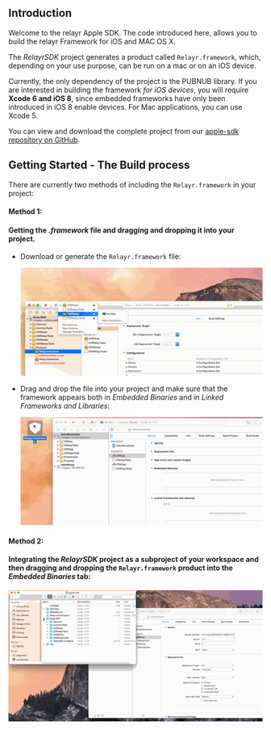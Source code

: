 Introduction
------------
Welcome to the relayr Apple SDK.
The code introduced here, allows you to build the relayr Framework for iOS and MAC OS X. 

The *RelayrSDK* project generates a product called `Relayr.framework`, which, depending on your use purpose, can be run on a mac or on an iOS device.

Currently, the only dependency of the project is the PUBNUB library. 
If you are interested in building the framework *for iOS devices*, you will require **Xcode 6 and iOS 8**, since embedded frameworks have only been introduced in iOS 8 enable devices. 
For Mac applications, you can use Xcode 5.

You can view and download the complete project from our <a href="https://github.com/relayr/apple-sdk">apple-sdk repository on GitHub</a>.

## Getting Started - The Build process

There are currently two methods of including the `Relayr.framework` in your project:

#### Method 1: 
#### Getting the *.framework* file and dragging and dropping it into your project.

  * Download or generate the `Relayr.framework` file:
     
     ![First step of the build process](assets/BuildProcess01.gif)
  
  * Drag and drop the file into your project and make sure that the framework appears both in *Embedded Binaries* and in *Linked Frameworks and Libraries*:
     
     ![Second step of the build process](assets/BuildProcess02.gif)

#### Method 2: 
#### Integrating the *RelayrSDK* project as a subproject of your workspace and then dragging and dropping the `Relayr.framework` product into the *Embedded Binaries* tab:

  ![Method 2 of the build process](assets/BuildProcess03.gif)


